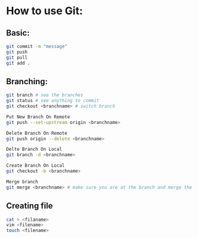 # How to use Git:

## Basic:
```bash
git commit -m "message"
git push
git pull
git add .
```

## Branching:
```bash
git branch # see the branches
git status # see anything to commit
git checkout <branchname> # switch branch

Put New Branch On Remote
git push --set-upstream origin <branchname>

Delete Branch On Remote
git push origin --delete <branchname>

Delte Branch On Local
git branch -d <branchname>

Create Branch On Local
git checkout -b <branchname>

Merge branch
git merge <branchname> # make sure you are at the branch and merge the other branch
```

## Creating file
```bash
cat > <filaname>
vim <filename>
touch <filename>
```